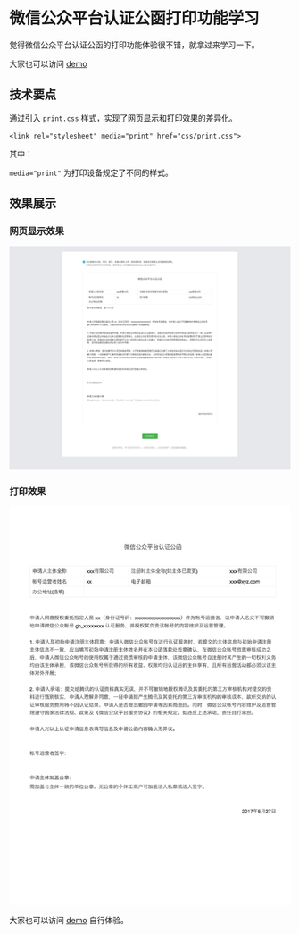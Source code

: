# 微信公众平台认证公函打印功能学习

觉得微信公众平台认证公函的打印功能体验很不错，就拿过来学习一下。

大家也可以访问 [demo](http://fanqi.github.io/wxverify-print/) 

## 技术要点

通过引入 `print.css` 样式，实现了网页显示和打印效果的差异化。

```
<link rel="stylesheet" media="print" href="css/print.css">
```

其中：

`media="print"` 为打印设备规定了不同的样式。

## 效果展示

### 网页显示效果
![网页显示效果](images/web-display.jpg)

### 打印效果
![打印效果](images/print.jpg)

大家也可以访问 [demo](http://fanqi.github.io/wxverify-print/) 自行体验。